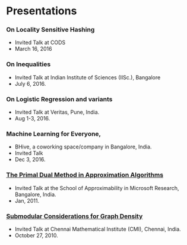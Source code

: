# Presentations
### On Locality Sensitive Hashing 
* Invited Talk at CODS
* March 16, 2016
### On Inequalities 
* Invited Talk at Indian Institute of Sciences (IISc.), Bangalore
* July 6, 2016.
### On Logistic Regression and variants 
* Invited Talk at Veritas, Pune, India.
* Aug 1-3, 2016.
### Machine Learning for Everyone, 
* BHive, a coworking space/company in Bangalore, India.
* Invited Talk
* Dec 3, 2016.
### [The Primal Dual Method in Approximation Algorithms](https://github.com/sambuddha-roy/presentations/blob/master/msr-primal-dual-jan2011.pdf) 
* Invited Talk at the School of Approximability in Microsoft Research, Bangalore, India.
* Jan, 2011. 
### [Submodular Considerations for Graph Density](https://github.com/sambuddha-roy/presentations/blob/master/submodular-cmi-2010.pdf)
* Invited Talk at Chennai Mathematical Institute (CMI), Chennai, India.
* October 27, 2010.
